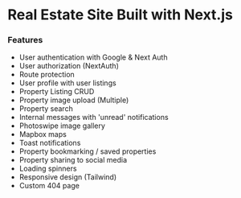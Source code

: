 # Real Estate Site Built with Next.js

### Features

- User authentication with Google & Next Auth
- User authorization (NextAuth)
- Route protection
- User profile with user listings
- Property Listing CRUD
- Property image upload (Multiple)
- Property search
- Internal messages with 'unread' notifications
- Photoswipe image gallery
- Mapbox maps
- Toast notifications
- Property bookmarking / saved properties
- Property sharing to social media
- Loading spinners
- Responsive design (Tailwind)
- Custom 404 page
